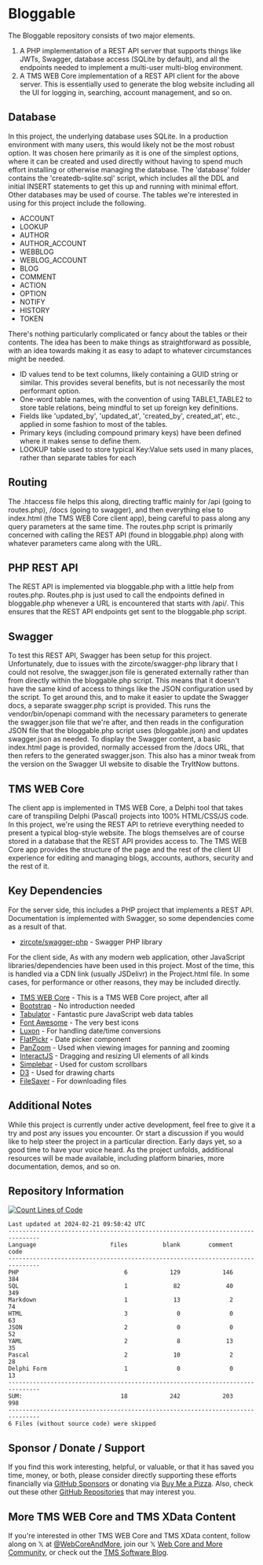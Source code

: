 # Bloggable

The Bloggable repository consists of two major elements.
1. A PHP implementation of a REST API server that supports things like JWTs, Swagger, database access (SQLite by default), and all the endpoints needed to implement a multi-user multi-blog environment.
2. A TMS WEB Core implementation of a REST API client for the above server. This is essentially used to generate the blog website including all the UI for logging in, searching, account management, and so on.

## Database
In this project, the underlying database uses SQLite. In a production environment with many users, this would likely not be the most robust option. It was chosen here primarily as it is one of the simplest options, where it can be created and used directly without having to spend much effort installing or otherwise managing the database. The 'database' folder contains the 'createdb-sqlite.sql' script, which includes all the DDL and initial INSERT statements to get this up and running with minimal effort. Other databases may be used of course. The tables we're interested in using for this project include the following.
- ACCOUNT
- LOOKUP
- AUTHOR
- AUTHOR_ACCOUNT
- WEBBLOG
- WEBLOG_ACCOUNT
- BLOG
- COMMENT
- ACTION
- OPTION
- NOTIFY
- HISTORY
- TOKEN

There's nothing particularly complicated or fancy about the tables or their contents. The idea has been to make things as straightforward as possible, with an idea towards making it as easy to adapt to whatever circumstances might be needed.
- ID values tend to be text columns, likely containing a GUID string or similar. This provides several benefits, but is not necessarily the most performant option.
- One-word table names, with the convention of using TABLE1_TABLE2 to store table relations, being mindful to set up foreign key definitions.
- Fields like 'updated_by', 'updated_at', 'created_by', created_at', etc., applied in some fashion to most of the tables.
- Primary keys (including compound primary keys) have been defined where it makes sense to define them.
- LOOKUP table used to store typical Key:Value sets used in many places, rather than separate tables for each

## Routing
The .htaccess file helps this along, directing traffic mainly for /api (going to routes.php), /docs (going to swagger), and then everything else to index.html (the TMS WEB Core client app), being careful to pass along any query parameters at the same time. The routes.php script is primarily concerned with calling the REST API (found in bloggable.php) along with whatever parameters came along with the URL.

## PHP REST API
The REST API is implemented via bloggable.php with a little help from routes.php. Routes.php is just used to call the endpoints defined in bloggable.php whenever a URL is encountered that starts with /api/. This ensures that the REST API endpoints get sent to the bloggable.php script. 

## Swagger
To test this REST API, Swagger has been setup for this project. Unfortunately, due to issues with the zircote/swagger-php library that I could not resolve, the swagger.json file is generated externally rather than from directly within the bloggable.php script. This means that it doesn't have the same kind of access to things like the JSON configuration used by the script. To get around this, and to make it easier to update the Swagger docs, a separate swagger.php script is provided. This runs the vendor/bin/openapi command with the necessary parameters to generate the swagger.json file that we're after, and then reads in the configuration JSON file that the bloggable.php script uses (bloggable.json) and updates swagger.json as needed. To display the Swagger content, a basic index.html page is provided, normally accessed from the /docs URL, that then refers to the generated swagger.json. This also has a minor tweak from the version on the Swagger UI website to disable the TryItNow buttons. 

## TMS WEB Core
The client app is implemented in TMS WEB Core, a Delphi tool that takes care of transpiling Delphi (Pascal) projects into 100% HTML/CSS/JS code. In this project, we're using the REST API to retrieve everything needed to present a typical blog-style website. The blogs themselves are of course stored in a database that the REST API provides access to. The TMS WEB Core app provides the structure of the page and the rest of the client UI experience for editing and managing blogs, accounts, authors, security and the rest of it.

## Key Dependencies
For the server side, this includes a PHP project that implements a REST API. Documentation is implemented with Swagger, so some dependencies come as a result of that.
- [zircote/swagger-php](https://github.com/zircote/swagger-php) - Swagger PHP library

For the client side, As with any modern web application, other JavaScript libraries/dependencies have been used in this project. Most of the time, this is handled via a CDN link (usually JSDelivr) in the Project.html file. In some cases, for performance or other reasons, they may be included directly.
- [TMS WEB Core](https://www.tmssoftware.com/site/tmswebcore.asp) - This is a TMS WEB Core project, after all
- [Bootstrap](https://getbootstrap.com/) - No introduction needed
- [Tabulator](https://www.tabulator.info) - Fantastic pure JavaScript web data tables
- [Font Awesome](https://www.fontawesome.com) - The very best icons
- [Luxon](https://moment.github.io/luxon/#/) - For handling date/time conversions
- [FlatPickr](https://flatpickr.js.org) - Date picker component
- [PanZoom](https://github.com/timmywil/panzoom) - Used when viewing images for panning and zooming
- [InteractJS](https://interactjs.io/) - Dragging and resizing UI elements of all kinds
- [Simplebar](https://github.com/Grsmto/simplebar) - Used for custom scrollbars
- [D3](https://d3js.org/) - Used for drawing charts
- [FileSaver](https://moment.github.io/luxon/#/?id=luxon) - For downloading files

## Additional Notes
While this project is currently under active development, feel free to give it a try and post any issues you encounter.  Or start a discussion if you would like to help steer the project in a particular direction.  Early days yet, so a good time to have your voice heard.  As the project unfolds, additional resources will be made available, including platform binaries, more documentation, demos, and so on.

## Repository Information 
[![Count Lines of Code](https://github.com/500Foods/Template/actions/workflows/main.yml/badge.svg)](https://github.com/500Foods/Template/actions/workflows/main.yml)
<!--CLOC-START -->
```
Last updated at 2024-02-21 09:50:42 UTC
-------------------------------------------------------------------------------
Language                     files          blank        comment           code
-------------------------------------------------------------------------------
PHP                              6            129            146            384
SQL                              1             82             40            349
Markdown                         1             13              2             74
HTML                             3              0              0             63
JSON                             2              0              0             52
YAML                             2              8             13             35
Pascal                           2             10              2             28
Delphi Form                      1              0              0             13
-------------------------------------------------------------------------------
SUM:                            18            242            203            998
-------------------------------------------------------------------------------
6 Files (without source code) were skipped
```
<!--CLOC-END-->

## Sponsor / Donate / Support
If you find this work interesting, helpful, or valuable, or that it has saved you time, money, or both, please consider directly supporting these efforts financially via [GitHub Sponsors](https://github.com/sponsors/500Foods) or donating via [Buy Me a Pizza](https://www.buymeacoffee.com/andrewsimard500). Also, check out these other [GitHub Repositories](https://github.com/500Foods?tab=repositories&q=&sort=stargazers) that may interest you.

## More TMS WEB Core and TMS XData Content
If you're interested in other TMS WEB Core and TMS XData content, follow along on 𝕏 at [@WebCoreAndMore](https://x.com/WebCoreAndMore), join our 𝕏 [Web Core and More Community](https://twitter.com/i/communities/1683267402384183296), or check out the [TMS Software Blog](https://www.tmssoftware.com/site/blog.asp).
